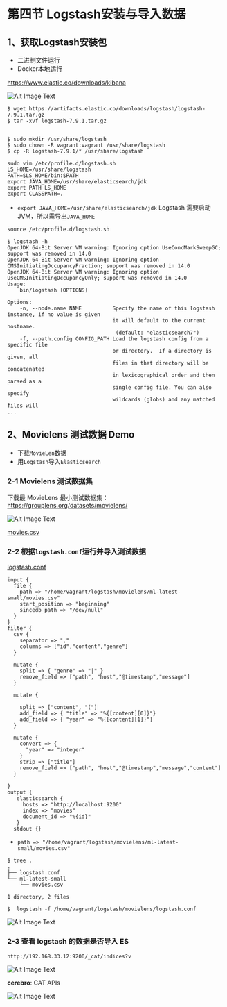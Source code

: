 # **第四节 Logstash安装与导入数据**

## 1、获取Logstash安装包

* 二进制文件运行
* Docker本地运行

https://www.elastic.co/downloads/kibana

![Alt Image Text](../images/chap2_4_1.png "body image")

```
$ wget https://artifacts.elastic.co/downloads/logstash/logstash-7.9.1.tar.gz
$ tar -xvf logstash-7.9.1.tar.gz


$ sudo mkdir /usr/share/logstash
$ sudo chown -R vagrant:vagrant /usr/share/logstash
$ cp -R logstash-7.9.1/* /usr/share/logstash
```

```
sudo vim /etc/profile.d/logstash.sh
LS_HOME=/usr/share/logstash
PATH=$LS_HOME/bin:$PATH
export JAVA_HOME=/usr/share/elasticsearch/jdk
export PATH LS_HOME
export CLASSPATH=.
```

* `export JAVA_HOME=/usr/share/elasticsearch/jdk` Logstash 需要启动 JVM，所以需导出`JAVA_HOME`

```
source /etc/profile.d/logstash.sh
```


```
$ logstash -h
OpenJDK 64-Bit Server VM warning: Ignoring option UseConcMarkSweepGC; support was removed in 14.0
OpenJDK 64-Bit Server VM warning: Ignoring option CMSInitiatingOccupancyFraction; support was removed in 14.0
OpenJDK 64-Bit Server VM warning: Ignoring option UseCMSInitiatingOccupancyOnly; support was removed in 14.0
Usage:
    bin/logstash [OPTIONS]

Options:
    -n, --node.name NAME          Specify the name of this logstash instance, if no value is given
                                  it will default to the current hostname.
                                   (default: "elasticsearch7")
    -f, --path.config CONFIG_PATH Load the logstash config from a specific file
                                  or directory.  If a directory is given, all
                                  files in that directory will be concatenated
                                  in lexicographical order and then parsed as a
                                  single config file. You can also specify
                                  wildcards (globs) and any matched files will
...
```

## 2、Movielens 测试数据 Demo

* 下载`MovieLen`数据 
* 用`Logstash`导入`Elasticsearch`


### 2-1 Movielens 测试数据集

下载最 MovieLens 最小测试数据集： https://grouplens.org/datasets/movielens/

![Alt Image Text](../images/chap2_4_2.png "body image")

[movies.csv](../files/chap2/movies.csv)

### 2-2 根据`logstash.conf`运行并导入测试数据

[logstash.conf](../files/chap2/logstash.conf)

```
input {
  file {
    path => "/home/vagrant/logstash/movielens/ml-latest-small/movies.csv"
    start_position => "beginning"
    sincedb_path => "/dev/null"
  }
}
filter {
  csv {
    separator => ","
    columns => ["id","content","genre"]
  }

  mutate {
    split => { "genre" => "|" }
    remove_field => ["path", "host","@timestamp","message"]
  }

  mutate {

    split => ["content", "("]
    add_field => { "title" => "%{[content][0]}"}
    add_field => { "year" => "%{[content][1]}"}
  }

  mutate {
    convert => {
      "year" => "integer"
    }
    strip => ["title"]
    remove_field => ["path", "host","@timestamp","message","content"]
  }

}
output {
   elasticsearch {
     hosts => "http://localhost:9200"
     index => "movies"
     document_id => "%{id}"
   }
  stdout {}
```

*   `path => "/home/vagrant/logstash/movielens/ml-latest-small/movies.csv"`


```
$ tree .
.
├── logstash.conf
└── ml-latest-small
    └── movies.csv

1 directory, 2 files
```


```
$  logstash -f /home/vagrant/logstash/movielens/logstash.conf
```

![Alt Image Text](../images/chap2_4_3.png "body image")

### 2-3 查看 logstash 的数据是否导入 ES

```
http://192.168.33.12:9200/_cat/indices?v
```

![Alt Image Text](../images/chap2_4_4.png "body image")


**cerebro**: CAT APIs

![Alt Image Text](../images/chap2_4_5.png "body image")